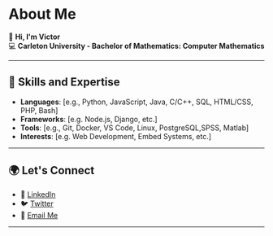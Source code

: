 
# About Me

👋 **Hi, I'm Victor**  
💻 **Carleton University - Bachelor of Mathematics: Computer Mathematics**

---

## 🚀 **Skills and Expertise**

- **Languages**: [e.g., Python, JavaScript, Java, C/C++, SQL, HTML/CSS, PHP, Bash]  
- **Frameworks**: [e.g. Node.js, Django, etc.]  
- **Tools**: [e.g., Git, Docker, VS Code, Linux, PostgreSQL,SPSS, Matlab]  
- **Interests**: [e.g. Web Development, Embed Systems, etc.]

---


## 🌍 **Let's Connect**

- 💼 [LinkedIn](https://www.linkedin.com/in/victor-igwe-774308239/)  
- 🐦 [Twitter](https://x.com/Viz12156573)  
- 📧 [Email Me](mailto:igwevictor90@gmail.com)  

---


<!---
Kingknight23/Kingknight23 is a ✨ special ✨ repository because its `README.md` (this file) appears on your GitHub profile.
You can click the Preview link to take a look at your changes.
--->
